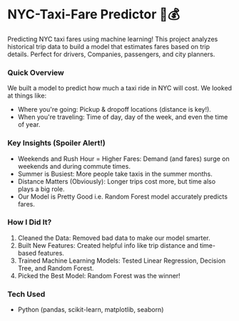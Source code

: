 # NYC-Taxi-Fare Predictor 🚕💰
Predicting NYC taxi fares using machine learning! This project analyzes historical trip data to build a model that estimates fares based on trip details. Perfect for drivers, Companies, passengers, and city planners.

### Quick Overview
We built a model to predict how much a taxi ride in NYC will cost. We looked at things like:
*   Where you're going: Pickup & dropoff locations (distance is key!).
*   When you're traveling: Time of day, day of the week, and even the time of year.

### Key Insights (Spoiler Alert!)
*   Weekends and Rush Hour = Higher Fares: Demand (and fares) surge on weekends and during commute times.
*   Summer is Busiest: More people take taxis in the summer months.
*   Distance Matters (Obviously): Longer trips cost more, but time also plays a big role.
*   Our Model is Pretty Good i.e. Random Forest model accurately predicts fares.

### How I Did It?
1.  Cleaned the Data: Removed bad data to make our model smarter.
2.  Built New Features: Created helpful info like trip distance and time-based features.
3.  Trained Machine Learning Models: Tested Linear Regression, Decision Tree, and Random Forest.
4.  Picked the Best Model: Random Forest was the winner!

### Tech Used
*   Python (pandas, scikit-learn, matplotlib, seaborn)
